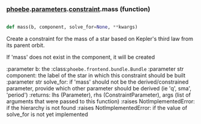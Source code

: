### [phoebe](phoebe.md).[parameters](phoebe.parameters.md).[constraint](phoebe.parameters.constraint.md).mass (function)


```py

def mass(b, component, solve_for=None, **kwargs)

```



Create a constraint for the mass of a star based on Kepler's third
law from its parent orbit.

If 'mass' does not exist in the component, it will be created

:parameter b: the :class:`phoebe.frontend.bundle.Bundle`
:parameter str component: the label of the star in which this
    constraint should be built
:parameter str solve_for:  if 'mass' should not be the derived/constrained
    parameter, provide which other parameter should be derived
    (ie 'q', sma', 'period')
:returns: lhs (Parameter), rhs (ConstraintParameter), args (list of arguments
    that were passed to this function)
:raises NotImplementedError: if the hierarchy is not found
:raises NotImplementedError: if the value of solve_for is not yet implemented

